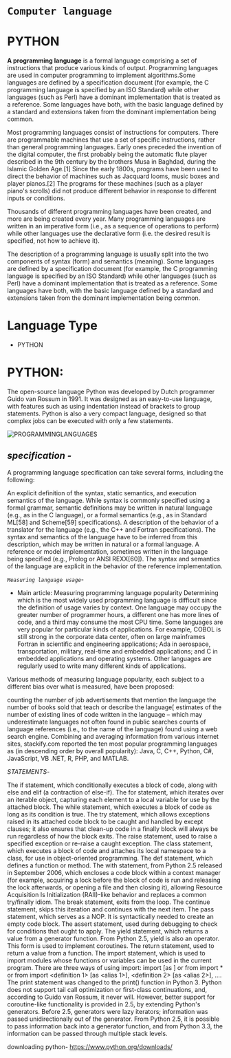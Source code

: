 # ```Computer language```

<!-- strong -->
<!-- headings -->
# PYTHON

<!-- strong -->
**A programming language** is a formal language comprising a set of instructions that produce various kinds of output. Programming languages are used in computer programming to implement algorithms.Some languages are defined by a specification document (for example, the C programming language is specified by an ISO Standard) while other languages (such as Perl) have a dominant implementation that is treated as a reference. Some languages have both, with the basic language defined by a standard and extensions taken from the dominant implementation being common.


Most programming languages consist of instructions for computers. There are programmable machines that use a set of specific instructions, rather than general programming languages. Early ones preceded the invention of the digital computer, the first probably being the automatic flute player described in the 9th century by the brothers Musa in Baghdad, during the Islamic Golden Age.[1] Since the early 1800s, programs have been used to direct the behavior of machines such as Jacquard looms, music boxes and player pianos.[2] The programs for these machines (such as a player piano's scrolls) did not produce different behavior in response to different inputs or conditions.

Thousands of different programming languages have been created, and more are being created every year. Many programming languages are written in an imperative form (i.e., as a sequence of operations to perform) while other languages use the declarative form (i.e. the desired result is specified, not how to achieve it).

The description of a programming language is usually split into the two components of syntax (form) and semantics (meaning). Some languages are defined by a specification document (for example, the C programming language is specified by an ISO Standard) while other languages (such as Perl) have a dominant implementation that is treated as a reference. Some languages have both, with the basic language defined by a standard and extensions taken from the dominant implementation being common.

# Language Type

<!--ul -->


* PYTHON







#  PYTHON:

The open-source language Python was developed by Dutch programmer Guido van Rossum in 1991. It was designed as an easy-to-use language, with features such as using indentation instead of brackets to group statements. Python is also a very compact language, designed so that complex jobs can be executed with only a few statements. 



<!-- Images -->
![PROGRAMMINGLANGUAGES](https://tse4.mm.bing.net/th?id=OIP.G4G2Gu1sOoWRjR5icZhzKAHaD8&pid=Api&P=0&w=313&h=168
)



_specification -_
-



A programming language specification can take several forms, including the following:

An explicit definition of the syntax, static semantics, and execution semantics of the language. While syntax is commonly specified using a formal grammar, semantic definitions may be written in natural language (e.g., as in the C language), or a formal semantics (e.g., as in Standard ML[58] and Scheme[59] specifications).
A description of the behavior of a translator for the language (e.g., the C++ and Fortran specifications). The syntax and semantics of the language have to be inferred from this description, which may be written in natural or a formal language.
A reference or model implementation, sometimes written in the language being specified (e.g., Prolog or ANSI REXX[60]). The syntax and semantics of the language are explicit in the behavior of the reference implementation.





_```Measuring language usage```_-




<!--UL -->


* Main article: Measuring programming language popularity
Determining which is the most widely used programming language is difficult since the definition of usage varies by context. One language may occupy the greater number of programmer hours, a different one has more lines of code, and a third may consume the most CPU time. Some languages are very popular for particular kinds of applications. For example, COBOL is still strong in the corporate data center, often on large mainframes Fortran in scientific and engineering applications; Ada in aerospace, transportation, military, real-time and embedded applications; and C in embedded applications and operating systems. Other languages are regularly used to write many different kinds of applications.

Various methods of measuring language popularity, each subject to a different bias over what is measured, have been proposed:

counting the number of job advertisements that mention the language
the number of books sold that teach or describe the language[
estimates of the number of existing lines of code written in the language – which may underestimate languages not often found in public searches
counts of language references (i.e., to the name of the language) found using a web search engine.
Combining and averaging information from various internet sites, stackify.com reported the ten most popular programming languages as (in descending order by overall popularity): Java, C, C++, Python, C#, JavaScript, VB .NET, R, PHP, and MATLAB.


_STATEMENTS_-



The if statement, which conditionally executes a block of code, along with else and elif (a contraction of else-if).
The for statement, which iterates over an iterable object, capturing each element to a local variable for use by the attached block.
The while statement, which executes a block of code as long as its condition is true.
The try statement, which allows exceptions raised in its attached code block to be caught and handled by except clauses; it also ensures that clean-up code in a finally block will always be run regardless of how the block exits.
The raise statement, used to raise a specified exception or re-raise a caught exception.
The class statement, which executes a block of code and attaches its local namespace to a class, for use in object-oriented programming.
The def statement, which defines a function or method.
The with statement, from Python 2.5 released in September 2006, which encloses a code block within a context manager (for example, acquiring a lock before the block of code is run and releasing the lock afterwards, or opening a file and then closing it), allowing Resource Acquisition Is Initialization (RAII)-like behavior and replaces a common try/finally idiom.
The break statement, exits from the loop.
The continue statement, skips this iteration and continues with the next item.
The pass statement, which serves as a NOP. It is syntactically needed to create an empty code block.
The assert statement, used during debugging to check for conditions that ought to apply.
The yield statement, which returns a value from a generator function. From Python 2.5, yield is also an operator. This form is used to implement coroutines.
The return statement, used to return a value from a function.
The import statement, which is used to import modules whose functions or variables can be used in the current program. There are three ways of using import: import <module name> [as <alias>] or from <module name> import * or from <module name> import <definition 1> [as <alias 1>], <definition 2> [as <alias 2>], ....
The print statement was changed to the print() function in Python 3.
Python does not support tail call optimization or first-class continuations, and, according to Guido van Rossum, it never will. However, better support for coroutine-like functionality is provided in 2.5, by extending Python's generators. Before 2.5, generators were lazy iterators; information was passed unidirectionally out of the generator. From Python 2.5, it is possible to pass information back into a generator function, and from Python 3.3, the information can be passed through multiple stack levels.
  

downloading python-
https://www.python.org/downloads/





